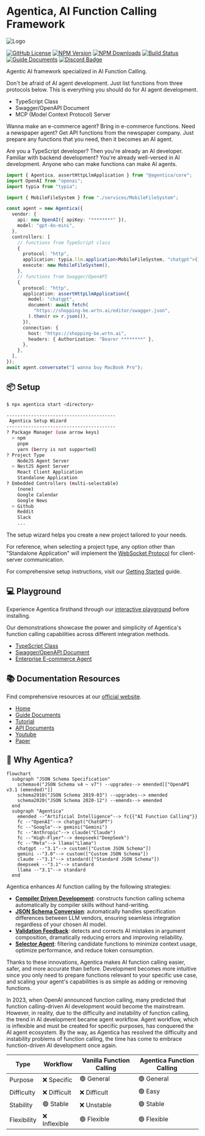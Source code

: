 # Agentica, AI Function Calling Framework

<!-- https://github.com/user-attachments/assets/5326cc59-5129-470d-abcb-c3f458b5c488 -->

![Logo](https://wrtnlabs.io/agentica/og.jpg?refresh)

[![GitHub License](https://img.shields.io/badge/license-MIT-blue.svg)](https://github.com/wrtnlabs/agentica/blob/master/LICENSE)
[![NPM Version](https://img.shields.io/npm/v/@agentica/core.svg)](https://www.npmjs.com/package/@agentica/core)
[![NPM Downloads](https://img.shields.io/npm/dm/@agentica/core.svg)](https://www.npmjs.com/package/@agentica/core)
[![Build Status](https://github.com/wrtnlabs/agentica/workflows/build/badge.svg)](https://github.com/wrtnlabs/agentica/actions?query=workflow%3Abuild)
[![Guide Documents](https://img.shields.io/badge/Guide-Documents-forestgreen)](https://wrtnlabs.io/agentica/)
[![Discord Badge](https://dcbadge.limes.pink/api/server/https://discord.gg/aMhRmzkqCx?style=flat)](https://discord.gg/aMhRmzkqCx)

Agentic AI framework specialized in AI Function Calling.

Don't be afraid of AI agent development. Just list functions from three protocols below. This is everything you should do for AI agent development.

- TypeScript Class
- Swagger/OpenAPI Document
- MCP (Model Context Protocol) Server

Wanna make an e-commerce agent? Bring in e-commerce functions. Need a newspaper agent? Get API functions from the newspaper company. Just prepare any functions that you need, then it becomes an AI agent.

Are you a TypeScript developer? Then you're already an AI developer. Familiar with backend development? You're already well-versed in AI development. Anyone who can make functions can make AI agents.

<!-- eslint-skip -->

```typescript
import { Agentica, assertHttpLlmApplication } from "@agentica/core";
import OpenAI from "openai";
import typia from "typia";

import { MobileFileSystem } from "./services/MobileFileSystem";

const agent = new Agentica({
  vendor: {
    api: new OpenAI({ apiKey: "********" }),
    model: "gpt-4o-mini",
  },
  controllers: [
    // functions from TypeScript class
    {
      protocol: "http",
      application: typia.llm.application<MobileFileSystem, "chatgpt">(),
      execute: new MobileFileSystem(),
    },
    // functions from Swagger/OpenAPI
    {
      protocol: "http",
      application: assertHttpLlmApplication({
        model: "chatgpt",
        document: await fetch(
          "https://shopping-be.wrtn.ai/editor/swagger.json",
        ).then(r => r.json()),
      }),
      connection: {
        host: "https://shopping-be.wrtn.ai",
        headers: { Authorization: "Bearer ********" },
      },
    },
  ],
});
await agent.conversate("I wanna buy MacBook Pro");
```

## 📦 Setup

```bash
$ npx agentica start <directory>

----------------------------------------
 Agentica Setup Wizard
----------------------------------------
? Package Manager (use arrow keys)
  > npm
    pnpm
    yarn (berry is not supported)
? Project Type
    NodeJS Agent Server
  > NestJS Agent Server
    React Client Application
    Standalone Application
? Embedded Controllers (multi-selectable)
    (none)
    Google Calendar
    Google News
  > Github
    Reddit
    Slack
    ...
```

The setup wizard helps you create a new project tailored to your needs.

For reference, when selecting a project type, any option other than "Standalone Application" will implement the [WebSocket Protocol](https://wrtnlabs.io/agentica/docs/websocket/) for client-server communication.

For comprehensive setup instructions, visit our [Getting Started](https://wrtnlabs.io/agentica/docs/) guide.

## 💻 Playground

Experience Agentica firsthand through our [interactive playground](https://wrtnlabs.io/agentica/playground) before installing.

Our demonstrations showcase the power and simplicity of Agentica's function calling capabilities across different integration methods.

- [TypeScript Class](https://wrtnlabs.io/agentica/playground/bbs)
- [Swagger/OpenAPI Document](https://wrtnlabs.io/agentica/playground/swagger)
- [Enterprise E-commerce Agent](https://wrtnlabs.io/agentica/playground/shopping)

<!--
@todo this section would be changed after making tutorial playground
-->

## 📚 Documentation Resources

Find comprehensive resources at our [official website](https://wrtnlabs.io/agentica).

- [Home](https://wrtnlabs.io/agentica)
- [Guide Documents](https://wrtnlabs.io/agentica/docs)
- [Tutorial](https://wrtnlabs.io/agentica/tutorial)
- [API Documents](https://wrtnlabs.io/agentica/api)
- [Youtube](https://www.youtube.com/@wrtnlabs)
- [Paper](https://wrtnlabs.io/agentica/paper)

## 🌟 Why Agentica?

```mermaid
flowchart
  subgraph "JSON Schema Specification"
    schemav4("JSON Schema v4 ~ v7") --upgrades--> emended[["OpenAPI v3.1 (emended)"]]
    schema2910("JSON Schema 2019-03") --upgrades--> emended
    schema2020("JSON Schema 2020-12") --emends--> emended
  end
  subgraph "Agentica"
    emended --"Artificial Intelligence"--> fc{{"AI Function Calling"}}
    fc --"OpenAI"--> chatgpt("ChatGPT")
    fc --"Google"--> gemini("Gemini")
    fc --"Anthropic"--> claude("Claude")
    fc --"High-Flyer"--> deepseek("DeepSeek")
    fc --"Meta"--> llama("Llama")
    chatgpt --"3.1"--> custom(["Custom JSON Schema"])
    gemini --"3.0"--> custom(["Custom JSON Schema"])
    claude --"3.1"--> standard(["Standard JSON Schema"])
    deepseek --"3.1"--> standard
    llama --"3.1"--> standard
  end
```

Agentica enhances AI function calling by the following strategies:

- [**Compiler Driven Development**](https://wrtnlabs.io/agentica/docs/core/concepts/compiler-driven-development): constructs function calling schema automatically by compiler skills without hand-writing.
- [**JSON Schema Conversion**](https://wrtnlabs.io/agentica/docs/core/vendor/#schema-specification): automatically handles specification differences between LLM vendors, ensuring seamless integration regardless of your chosen AI model.
- [**Validation Feedback**](https://wrtnlabs.io/agentica/docs/concepts/function-calling#validation-feedback): detects and corrects AI mistakes in argument composition, dramatically reducing errors and improving reliability.
- [**Selector Agent**](https://wrtnlabs.io/agentica/docs/concepts/function-calling#orchestration-strategy): filtering candidate functions to minimize context usage, optimize performance, and reduce token consumption.

Thanks to these innovations, Agentica makes AI function calling easier, safer, and more accurate than before. Development becomes more intuitive since you only need to prepare functions relevant to your specific use case, and scaling your agent's capabilities is as simple as adding or removing functions.

In 2023, when OpenAI announced function calling, many predicted that function calling-driven AI development would become the mainstream. However, in reality, due to the difficulty and instability of function calling, the trend in AI development became agent workflow. Agent workflow, which is inflexible and must be created for specific purposes, has conquered the AI agent ecosystem.
By the way, as Agentica has resolved the difficulty and instability problems of function calling, the time has come to embrace function-driven AI development once again.

| Type        | Workflow      | Vanilla Function Calling | Agentica Function Calling |
| ----------- | ------------- | ------------------------ | ------------------------- |
| Purpose     | ❌ Specific   | 🟢 General               | 🟢 General                |
| Difficulty  | ❌ Difficult  | ❌ Difficult             | 🟢 Easy                   |
| Stability   | 🟢 Stable     | ❌ Unstable              | 🟢 Stable                 |
| Flexibility | ❌ Inflexible | 🟢 Flexible              | 🟢 Flexible               |
